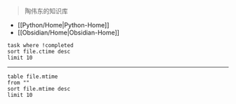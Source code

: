 

>陶伟东的知识库

- [[Python/Home|Python-Home]]
- [[Obsidian/Home|Obsidian-Home]]






```dataview
task where !completed
sort file.ctime desc
limit 10
```



---


```dataview
table file.mtime
from ""
sort file.mtime desc
limit 10

```
